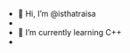 - 👋 Hi, I’m @isthatraisa
-
- 🌱 I’m currently learning C++
-


<!---
isthatraisa/isthatraisa is a ✨ special ✨ repository because its `README.md` (this file) appears on your GitHub profile.
You can click the Preview link to take a look at your changes.
--->
